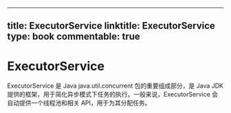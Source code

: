 
---
title: ExecutorService
linktitle: ExecutorService
type: book
commentable: true
---

# ExecutorService

ExecutorService 是 Java java.util.concurrent 包的重要组成部分，是 Java JDK 提供的框架，用于简化异步模式下任务的执行。一般来说，ExecutorService 会自动提供一个线程池和相关 API，用于为其分配任务。

    